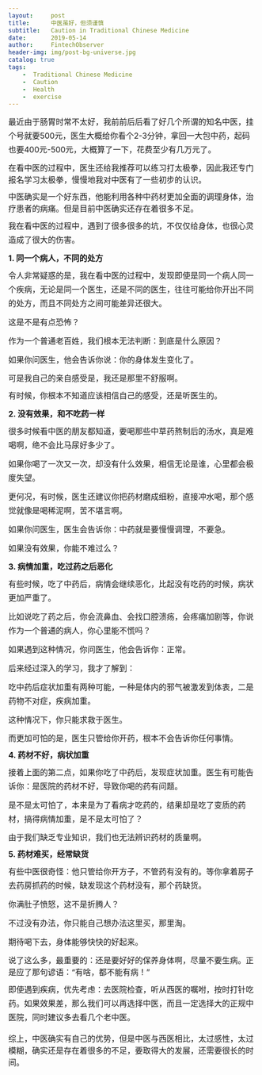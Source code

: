 ```yaml
---
layout:     post
title:      中医虽好，但须谨慎 
subtitle:   Caution in Traditional Chinese Medicine
date:       2019-05-14
author:     FintechObserver
header-img: img/post-bg-universe.jpg
catalog: true
tags:
    -  Traditional Chinese Medicine
    -  Caution
    -  Health 
    -  exercise
---
```

<section data-role="outer" label="Powered by 135editor.com" style="font-size:16px;"><section data-role="outer" label="Powered by 135editor.com" style="font-size:16px;"><p style="line-height: 1.75em; margin-bottom: 10px; margin-top: 10px;">最近由于肠胃时常不太好，我前前后后看了好几个所谓的知名中医，挂个号就要500元，医生大概给你看个2-3分钟，拿回一大包中药，起码也要400元-500元，大概算了一下，花费至少有几万元了。</p><p style="margin-bottom: 10px; margin-top: 10px;"><span style="caret-color: red;">在看中医的过程中，医生还给我推荐可以练习打太极拳，因此我还专门报名学习太极拳，慢慢地我对中医有了一些初步的认识。</span><br></p><p style="margin-bottom: 10px; margin-top: 10px;"><span style="caret-color: red;">中医确实是一个好东西，他能利用各种中药材更加全面的调理身体，治疗患者的病痛。但是目前中医确实还存在着很多不足。</span><br></p><p style="line-height: 1.75em; margin-bottom: 10px; margin-top: 10px;">我在看中医的过程中，遇到了很多很多的坑，不仅仅给身体，也很心灵造成了很大的伤害。</p><p style="margin-bottom: 10px; margin-top: 10px;"><strong><span style="caret-color: red;">1. 同一个病人，不同的处方</span></strong><br></p><p style="line-height: 1.75em; margin-bottom: 10px; margin-top: 10px;">令人非常疑惑的是，我在看中医的过程中，发现即使是同一个病人同一个疾病，无论是同一个医生，还是不同的医生，往往可能给你开出不同的处方，而且不同处方之间可能差异还很大。</p><p style="line-height: 1.75em; margin-bottom: 10px; margin-top: 10px;">这是不是有点恐怖？</p><p style="line-height: 1.75em; margin-bottom: 10px; margin-top: 10px;">作为一个普通老百姓，我们根本无法判断：到底是什么原因？</p><p style="line-height: 1.75em; margin-bottom: 10px; margin-top: 10px;">如果你问医生，他会告诉你说：你的身体发生变化了。</p><p style="margin-bottom: 10px; margin-top: 10px;"><span style="caret-color: red;">可是我自己的亲自感受是，我还是那里不舒服啊。</span><br></p><p style="line-height: 1.75em; margin-bottom: 10px; margin-top: 10px;">有时候，你根本不知道应该相信自己的感受，还是听医生的。</p><p style="margin-bottom: 10px; margin-top: 10px;"><strong><span style="caret-color: red;">2. 没有效果，和不吃药一样</span></strong><br></p><p style="line-height: 1.75em; margin-bottom: 10px; margin-top: 10px;">很多时候看中医的朋友都知道，要喝那些中草药熬制后的汤水，真是难喝啊，绝不会比马尿好多少了。</p><p style="line-height: 1.75em; margin-bottom: 10px; margin-top: 10px;">如果你喝了一次又一次，却没有什么效果，相信无论是谁，心里都会极度失望。</p><p style="line-height: 1.75em; margin-bottom: 10px; margin-top: 10px;">更何况，有时候，医生还建议你把药材磨成细粉，直接冲水喝，那个感觉就像是喝稀泥啊，苦不堪言啊。</p><p style="line-height: 1.75em; margin-bottom: 10px; margin-top: 10px;">如果你问医生，医生会告诉你：中药就是要慢慢调理，不要急。</p><p style="line-height: 1.75em; margin-bottom: 10px; margin-top: 10px;">如果没有效果，你能不难过么？</p><p style="margin-bottom: 10px; margin-top: 10px;"><strong><span style="caret-color: red;">3. 病情加重，吃过药之后恶化</span></strong><br></p><p style="line-height: 1.75em; margin-bottom: 10px; margin-top: 10px;">有些时候，吃了中药后，病情会继续恶化，比起没有吃药的时候，病状更加严重了。</p><p style="line-height: 1.75em; margin-bottom: 10px; margin-top: 10px;">比如说吃了药之后，你会流鼻血、会找口腔溃疡，会疼痛加剧等，你说作为一个普通的病人，你心里能不慌吗？</p><p style="line-height: 1.75em; margin-bottom: 10px; margin-top: 10px;">如果遇到这种情况，你问医生，他会告诉你：正常。</p><p style="line-height: 1.75em; margin-bottom: 10px; margin-top: 10px;">后来经过深入的学习，我才了解到：</p><p style="line-height: 1.75em; margin-bottom: 10px; margin-top: 10px;">吃中药后症状加重有两种可能，一种是体内的邪气被激发到体表，二是药物不对症，疾病加重。</p><p style="line-height: 1.75em; margin-bottom: 10px; margin-top: 10px;">这种情况下，你只能求救于医生。</p><p style="margin-bottom: 10px; margin-top: 10px;"><span style="caret-color: red;">而更加可怕的是，医生只管给你开药，根本不会告诉你任何事情。</span><br></p><p style="margin-bottom: 10px; margin-top: 10px;"><strong><span style="caret-color: red;">4. 药材不好，病状加重</span></strong><br></p><p style="line-height: 1.75em; margin-bottom: 10px; margin-top: 10px;">接着上面的第二点，如果你吃了中药后，发现症状加重。医生有可能告诉你：是医院的药材不好，导致你喝的药有问题。</p><p style="line-height: 1.75em; margin-bottom: 10px; margin-top: 10px;">是不是太可怕了，本来是为了看病才吃药的，结果却是吃了变质的药材，搞得病情加重，是不是太可怕了？</p><p style="margin-bottom: 10px; margin-top: 10px;"><span style="caret-color: red;">由于我们缺乏专业知识，我们也无法辨识药材的质量啊。&nbsp;</span><br></p><p style="margin-bottom: 10px; margin-top: 10px;"><strong><span style="caret-color: red;">5. 药材难买，经常缺货</span></strong><br></p><p style="line-height: 1.75em; margin-bottom: 10px; margin-top: 10px;">有些中医很奇怪：他只管给你开方子，不管药有没有的。等你拿着房子去药房抓药的时候，缺发现这个药材没有，那个药缺货。</p><p style="line-height: 1.75em; margin-bottom: 10px; margin-top: 10px;">你满肚子愤怒，这不是折腾人？</p><p style="line-height: 1.75em; margin-bottom: 10px; margin-top: 10px;">不过没有办法，你只能自己想办法这里买，那里淘。</p><p style="line-height: 1.75em; margin-bottom: 10px; margin-top: 10px;">期待喝下去，身体能够快快的好起来。</p><p style="margin-bottom: 10px; margin-top: 10px;"><span style="caret-color: red;">说了这么多，最重要的：还是要好好的保养身体啊，尽量不要生病。正是应了那句谚语：“有啥，都不能有病！”</span><br></p><p style="line-height: 1.75em; margin-bottom: 10px; margin-top: 10px;">即使遇到疾病，优先考虑：去医院检查，听从西医的嘱咐，按时打针吃药。如果效果差，那么我们可以再选择中医，而且一定选择大的正规中医院，同时建议多去看几个老中医。</p><p><span style="caret-color: red;">综上，中医确实有自己的优势，但是中医与西医相比，太过感性，太过模糊，确实还是存在着很多的不足，要取得大的发展，还需要很长的时间。</span><br></p><p><br></p><p><br></p></section></section>